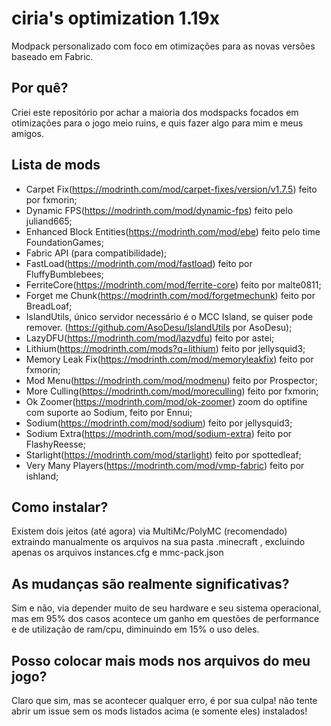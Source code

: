 # ciria's optimization 1.19x

Modpack personalizado com foco em otimizações para as novas versões baseado em Fabric.

## Por quê? 

Criei este repositório por achar a maioria dos modspacks focados em otimizações para o jogo meio ruins, e quis fazer algo para mim e meus amigos.


## Lista de mods
* Carpet Fix(https://modrinth.com/mod/carpet-fixes/version/v1.7.5) feito por fxmorin;
* Dynamic FPS(https://modrinth.com/mod/dynamic-fps) feito pelo juliand665;
* Enhanced Block Entities(https://modrinth.com/mod/ebe) feito pelo time FoundationGames;
* Fabric API (para compatibilidade);
* FastLoad(https://modrinth.com/mod/fastload) feito por FluffyBumblebees;
* FerriteCore(https://modrinth.com/mod/ferrite-core) feito por malte0811;
* Forget me Chunk(https://modrinth.com/mod/forgetmechunk) feito por BreadLoaf;
* IslandUtils, único servidor necessário é o MCC Island, se quiser pode remover. (https://github.com/AsoDesu/IslandUtils por AsoDesu);
* LazyDFU(https://modrinth.com/mod/lazydfu) feito por astei;
* Lithium(https://modrinth.com/mods?q=lithium) feito por jellysquid3;
* Memory Leak Fix(https://modrinth.com/mod/memoryleakfix) feito por fxmorin;
* Mod Menu(https://modrinth.com/mod/modmenu) feito por Prospector;
* More Culling(https://modrinth.com/mod/moreculling) feito por fxmorin;
* Ok Zoomer(https://modrinth.com/mod/ok-zoomer) zoom do optifine com suporte ao Sodium, feito por Ennui;
* Sodium(https://modrinth.com/mod/sodium) feito por jellysquid3;
* Sodium Extra(https://modrinth.com/mod/sodium-extra) feito por FlashyReesse;
* Starlight(https://modrinth.com/mod/starlight) feito por spottedleaf;
* Very Many Players(https://modrinth.com/mod/vmp-fabric) feito por ishland;

## Como instalar?

Existem dois jeitos (até agora) 
via MultiMc/PolyMC (recomendado)
extraindo manualmente os arquivos na sua pasta .minecraft , excluindo apenas os arquivos instances.cfg e mmc-pack.json

## As mudanças são realmente significativas? 

Sim e não, via depender muito de seu hardware e seu sistema operacional, mas em 95% dos casos acontece um ganho em questões de performance e de utilização de ram/cpu, diminuindo em 15% o uso deles.

## Posso colocar mais mods nos arquivos do meu jogo?

Claro que sim, mas se acontecer qualquer erro, é por sua culpa! não tente abrir um issue sem os mods listados acima (e somente eles) instalados!
